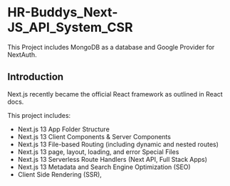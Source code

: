 # HR-Buddys_Next-JS_API_System_CSR
This Project includes MongoDB as a database and Google Provider for NextAuth.

## Introduction
Next.js recently became the official React framework as outlined in React docs.
 
This project includes:
- Next.js 13 App Folder Structure
- Next.js 13 Client Components & Server Components
- Next.js 13 File-based Routing (including dynamic and nested routes)
- Next.js 13 page, layout, loading, and error Special Files
- Next.js 13 Serverless Route Handlers (Next API, Full Stack Apps)
- Next.js 13 Metadata and Search Engine Optimization (SEO)
- Client Side Rendering (SSR),